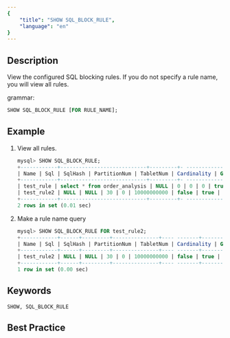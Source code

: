 ```yaml
---
{
    "title": "SHOW SQL_BLOCK_RULE",
    "language": "en"
}
---
```


<!--
Licensed to the Apache Software Foundation (ASF) under one
or more contributor license agreements.  See the NOTICE file
distributed with this work for additional information
regarding copyright ownership.  The ASF licenses this file
to you under the Apache License, Version 2.0 (the
"License"); you may not use this file except in compliance
with the License.  You may obtain a copy of the License at

  http://www.apache.org/licenses/LICENSE-2.0

Unless required by applicable law or agreed to in writing,
software distributed under the License is distributed on an
"AS IS" BASIS, WITHOUT WARRANTIES OR CONDITIONS OF ANY
KIND, either express or implied.  See the License for the
specific language governing permissions and limitations
under the License.
-->


## Description

View the configured SQL blocking rules. If you do not specify a rule name, you will view all rules.

grammar:

```sql
SHOW SQL_BLOCK_RULE [FOR RULE_NAME];
```

## Example

1. View all rules.

    ```sql
    mysql> SHOW SQL_BLOCK_RULE;
    +------------+----------------------------+---------+- -------------+------------+-------------+--------+- -------+
    | Name | Sql | SqlHash | PartitionNum | TabletNum | Cardinality | Global | Enable |
    +------------+----------------------------+---------+- -------------+------------+-------------+--------+- -------+
    | test_rule | select * from order_analysis | NULL | 0 | 0 | 0 | true | true |
    | test_rule2 | NULL | NULL | 30 | 0 | 10000000000 | false | true |
    +------------+----------------------------+---------+- -------------+------------+-------------+--------+- -------+
    2 rows in set (0.01 sec)
    ```
    
2. Make a rule name query

    ```sql
    mysql> SHOW SQL_BLOCK_RULE FOR test_rule2;
    +------------+------+---------+---------------+---- -------+-------------+--------+--------+
    | Name | Sql | SqlHash | PartitionNum | TabletNum | Cardinality | Global | Enable |
    +------------+------+---------+---------------+---- -------+-------------+--------+--------+
    | test_rule2 | NULL | NULL | 30 | 0 | 10000000000 | false | true |
    +------------+------+---------+---------------+---- -------+-------------+--------+--------+
    1 row in set (0.00 sec)
    
    ```
    

## Keywords

    SHOW, SQL_BLOCK_RULE

## Best Practice
